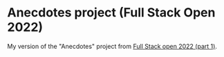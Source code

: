 # Anecdotes project (Full Stack Open 2022)

My version of the "Anecdotes" project from [Full Stack open 2022 (part 1)](https://fullstackopen.com/en/part1/a_more_complex_state_debugging_react_apps#exercises-1-6-1-14).